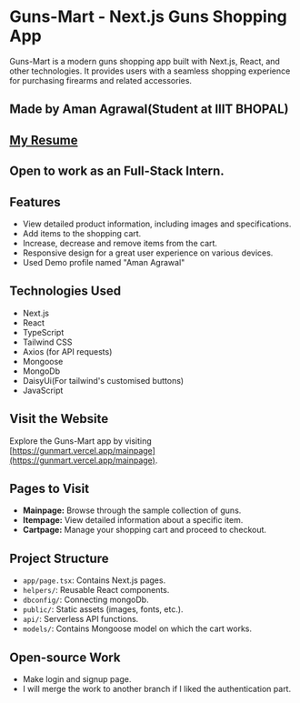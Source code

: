 # Guns-Mart - Next.js Guns Shopping App

Guns-Mart is a modern guns shopping app built with Next.js, React, and other technologies. It provides users with a seamless shopping experience for purchasing firearms and related accessories.

## Made by Aman Agrawal(Student at IIIT BHOPAL)
## [My Resume](https://drive.google.com/file/d/1_y9l9mNPAc9FSRJRVhk0IGgXM_N8YzXR/view?usp=drive_link)
## Open to work as an Full-Stack Intern. 

## Features

- View detailed product information, including images and specifications.
- Add items to the shopping cart.
- Increase, decrease and remove items from the cart.
- Responsive design for a great user experience on various devices.
- Used Demo profile named "Aman Agrawal"

## Technologies Used

- Next.js
- React
- TypeScript
- Tailwind CSS
- Axios (for API requests)
- Mongoose
- MongoDb
- DaisyUi(For tailwind's customised buttons)
- JavaScript

## Visit the Website

Explore the Guns-Mart app by visiting [https://gunmart.vercel.app/mainpage](https://gunmart.vercel.app/mainpage).

## Pages to Visit

- **Mainpage:** Browse through the sample collection of guns.
- **Itempage:** View detailed information about a specific item.
- **Cartpage:** Manage your shopping cart and proceed to checkout.

## Project Structure

- `app/page.tsx`: Contains Next.js pages.
- `helpers/`: Reusable React components.
- `dbconfig/`: Connecting mongoDb.
- `public/`: Static assets (images, fonts, etc.).
- `api/`: Serverless API functions.
- `models/`: Contains Mongoose model on which the cart works.

 ## Open-source Work
 - Make login and signup page.
 - I will merge the work to another branch if I liked the authentication part.



